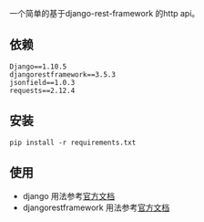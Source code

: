 一个简单的基于django-rest-framework 的http api。

## 依赖 

    Django==1.10.5
    djangorestframework==3.5.3
    jsonfield==1.0.3
    requests==2.12.4

## 安装 

    pip install -r requirements.txt
    
## 使用

- django 用法参考[官方文档](https://docs.djangoproject.com/en/1.10/)
- djangorestframework 用法参考[官方文档](http://www.django-rest-framework.org/)



